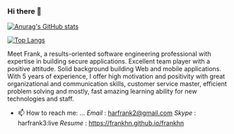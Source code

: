 ### Hi there 👋

[![Anurag's GitHub stats](https://github-readme-stats.vercel.app/api?username=frankhn)](https://github.com/anuraghazra/github-readme-stats&theme=dark&show_icons=true&theme=noctis_minimus)

[![Top Langs](https://github-readme-stats.vercel.app/api/top-langs/?username=frankhn&layout=compact)](https://github.com/anuraghazra/github-readme-stats&theme=noctis_minimus)
<!--
**frankhn/frankhn** is a ✨ _special_ ✨ repository because its `README.md` (this file) appears on your GitHub profile.

Here are some ideas to get you started:

- 🔭 I’m currently working on ...
- 🌱 I’m currently learning ...
- 👯 I’m looking to collaborate on ...
- 🤔 I’m looking for help with ...
- 💬 Ask me about ...
- 📫 How to reach me: ...
- 😄 Pronouns: ...
- ⚡ Fun fact: ...
-->
Meet Frank, a results-oriented software engineering professional with expertise in building secure applications. Excellent team player with a positive attitude. Solid background building Web and mobile applications. With 5 years of experience, I offer high motivation and positivity with great organizational and communication skills, customer service master, efficient problem solving and mostly, fast amazing learning ability for new technologies and staff.

- 📫 How to reach me: ... 
   *Email* : harfrank2@gmail.com
   *Skype* : harfrank3:live
   *Resume* : https://frankhn.github.io/frankhn
